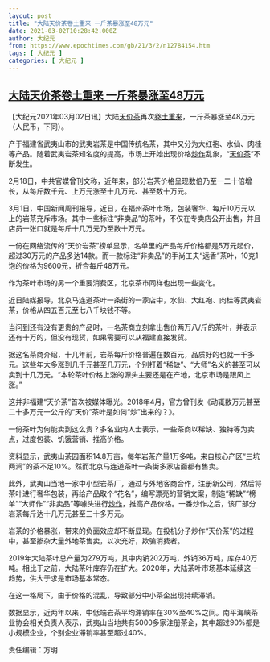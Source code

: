 ```yaml
---
layout: post
title: "大陆天价茶卷土重来 一斤茶暴涨至48万元"
date: 2021-03-02T10:28:42.000Z
author: 大纪元
from: https://www.epochtimes.com/gb/21/3/2/n12784154.htm
tags: [ 大纪元 ]
categories: [ 大纪元 ]
---
```

<!--1614680922000-->
[大陆天价茶卷土重来 一斤茶暴涨至48万元](https://www.epochtimes.com/gb/21/3/2/n12784154.htm)
------

<div>
<p>【大纪元2021年03月02日讯】大陆<a href="https://www.epochtimes.com/gb/tag/%E5%A4%A9%E4%BB%B7%E8%8C%B6.html">天价茶</a>再次<a href="https://www.epochtimes.com/gb/tag/%E5%8D%B7%E5%9C%9F%E9%87%8D%E6%9D%A5.html">卷土重来</a>，一斤茶暴涨至48万元（人民币，下同）。</p><p>产于福建省武夷山市的武夷岩茶是中国传统名茶，其中又分为大红袍、水仙、肉桂等产品。随着武夷岩茶知名度的提高，市场上开始出现价格<a href="https://www.epochtimes.com/gb/tag/%E7%82%92%E4%BD%9C.html">炒作</a>乱象，“<a href="https://www.epochtimes.com/gb/tag/%E5%A4%A9%E4%BB%B7%E8%8C%B6.html">天价茶</a>”不断发生。</p><p>2月18日，中共官媒曾刊文称，近年来，部分岩茶价格呈现数倍乃至一二十倍增长，从每斤数千元、上万元涨至十几万元、甚至数十万元。</p><p>3月1日，中国新闻周刊报导，近日，在福州茶叶市场，包装奢华、每斤10万元以上的岩茶充斥市场。其中一些标注“非卖品”的茶叶，不仅在专卖店公开出售，并且店员一张口就是每斤十几万元乃至数十万元。</p><p>一份在网络流传的“天价岩茶”榜单显示，名单里的产品每斤价格都是5万元起价，超过30万元的产品多达14款。而一款标注“非卖品”的手尚工夫“远香”茶叶，10克1泡的价格为9600元，折合每斤48万元。</p><p>作为茶叶市场的另一个重要消费区，北京茶市同样也出现一些变化。</p><p>近日陆媒报导，北京马连道茶叶一条街的一家店中，水仙、大红袍、肉桂等武夷岩茶，价格从四五百元至七八千块钱不等。</p><p>当问到还有没有更贵的产品时，一名茶商立刻拿出售价两万八/斤的茶叶，并表示还有十万的，但没有现货，如果需要可以从福建直接发货。</p><p>据这名茶商介绍，十几年前，岩茶每斤价格普遍在数百元，品质好的也就一千多元。这些年大多涨到几千元甚至几万元，个别打着“稀缺”、“大师”名义的甚至可以卖到十几万元。“本轮茶叶价格上涨的源头主要还是在产地，北京市场是跟风上涨。”</p><p>这并非福建“天价茶”首次被媒体曝光。2018年4月，官方曾刊发《动辄数万元甚至二十多万元一公斤的“天价”茶叶是如何“炒”出来的？》。</p><p>一份茶叶为何能卖到这么贵？多名业内人士表示，一些茶商以稀缺、独特等为卖点，过度包装、饥饿营销、推高价格。</p><p>资料显示，武夷山茶园面积14.8万亩，每年岩茶产量1万多吨，来自核心产区“三坑两涧”的茶不足10%。然而北京马连道茶叶一条街多家店面都有售卖。</p><p>此外，武夷山当地一家中小型岩茶厂，通过与外地客商合作，注册新公司，然后将茶叶进行奢华包装，再给产品取个“花名”，编写漂亮的营销文案，制造“稀缺”“榜单”“大师作”“非卖品”等噱头进行<a href="https://www.epochtimes.com/gb/tag/%E7%82%92%E4%BD%9C.html">炒作</a>，推高产品价格。一番炒作之后，该厂部分岩茶每斤达十几万元甚至三十多万元。</p><p>岩茶的价格暴涨，带来的负面效应却不断显现。在投机分子炒作“天价茶”的过程中，甚至掺杂大量外地茶售卖，以次充好，欺骗消费者。</p><p>2019年大陆茶叶总产量为279万吨，其中内销202万吨，外销36万吨，库存40万吨。相比于之前，大陆茶叶库存仍在扩大。2020年，大陆茶叶市场基本延续这一趋势，供大于求是市场基本常态。</p><p>在这一格局下，由于价格的混乱，导致部分中小茶企出现持续滞销。</p><p>数据显示，近两年以来，中低端岩茶平均滞销率在30%至40%之间。南平海峡茶业协会相关负责人表示，武夷山当地共有5000多家注册茶企，其中超过90%都是小规模企业，个别企业滞销率甚至超过40%。</p><p>责任编辑：方明</p>
</div>
